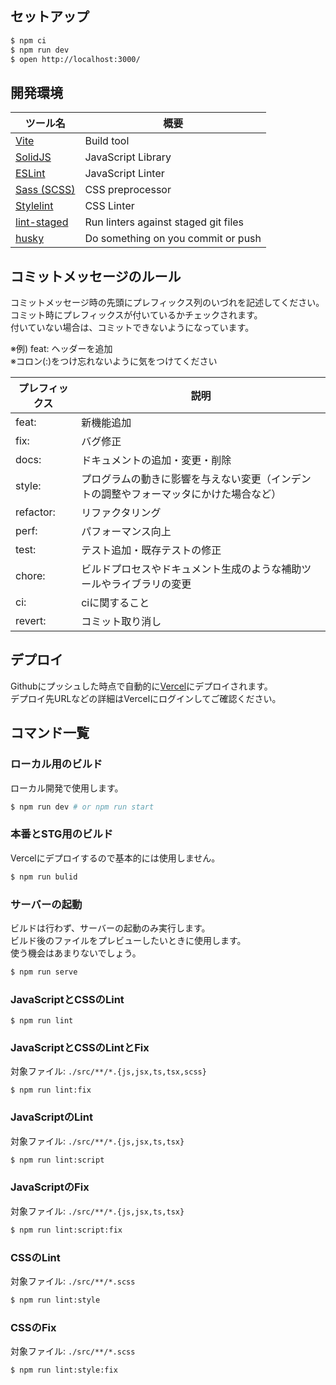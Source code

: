 ## セットアップ
```bash
$ npm ci
$ npm run dev
$ open http://localhost:3000/
```

## 開発環境
|ツール名                   |概要      |
|---------------------------|----------|
|[Vite](https://vitejs.dev/)|Build tool|
|[SolidJS](https://www.solidjs.com/)|JavaScript Library|
|[ESLint](https://eslint.org/)|JavaScript Linter|
|[Sass (SCSS)](https://sass-lang.com/)|CSS preprocessor|
|[Stylelint](https://stylelint.io/)|CSS Linter|
|[lint-staged](https://github.com/okonet/lint-staged)|Run linters against staged git files|
|[husky](https://github.com/typicode/husky)|Do something on you commit or push|

## コミットメッセージのルール
コミットメッセージ時の先頭にプレフィックス列のいづれを記述してください。  
コミット時にプレフィックスが付いているかチェックされます。  
付いていない場合は、コミットできないようになっています。  

※例) feat: ヘッダーを追加  
※コロン(:)をつけ忘れないように気をつけてください

|プレフィックス|説明|
|------|----|
|feat:|新機能追加|
|fix:|バグ修正|
|docs:|ドキュメントの追加・変更・削除|
|style:|プログラムの動きに影響を与えない変更（インデントの調整やフォーマッタにかけた場合など）|
|refactor:|リファクタリング|
|perf:|パフォーマンス向上|
|test:|テスト追加・既存テストの修正|
|chore:|ビルドプロセスやドキュメント生成のような補助ツールやライブラリの変更|
|ci:|ciに関すること|
|revert:|コミット取り消し|


## デプロイ
Githubにプッシュした時点で自動的に[Vercel](https://vercel.com/docs)にデプロイされます。  
デプロイ先URLなどの詳細はVercelにログインしてご確認ください。

## コマンド一覧

### ローカル用のビルド
ローカル開発で使用します。

```bash
$ npm run dev # or npm run start
```

### 本番とSTG用のビルド
Vercelにデプロイするので基本的には使用しません。

```bash
$ npm run bulid
```

### サーバーの起動
ビルドは行わず、サーバーの起動のみ実行します。  
ビルド後のファイルをプレビューしたいときに使用します。  
使う機会はあまりないでしょう。

```bash
$ npm run serve
```

### JavaScriptとCSSのLint

```
$ npm run lint
```

### JavaScriptとCSSのLintとFix
対象ファイル: `./src/**/*.{js,jsx,ts,tsx,scss}`

```
$ npm run lint:fix
```

### JavaScriptのLint
対象ファイル: `./src/**/*.{js,jsx,ts,tsx}`

```bash
$ npm run lint:script
```

### JavaScriptのFix
対象ファイル: `./src/**/*.{js,jsx,ts,tsx}`

```bash
$ npm run lint:script:fix
```

### CSSのLint
対象ファイル: `./src/**/*.scss`

```bash
$ npm run lint:style
```

### CSSのFix
対象ファイル: `./src/**/*.scss`

```bash
$ npm run lint:style:fix
```
